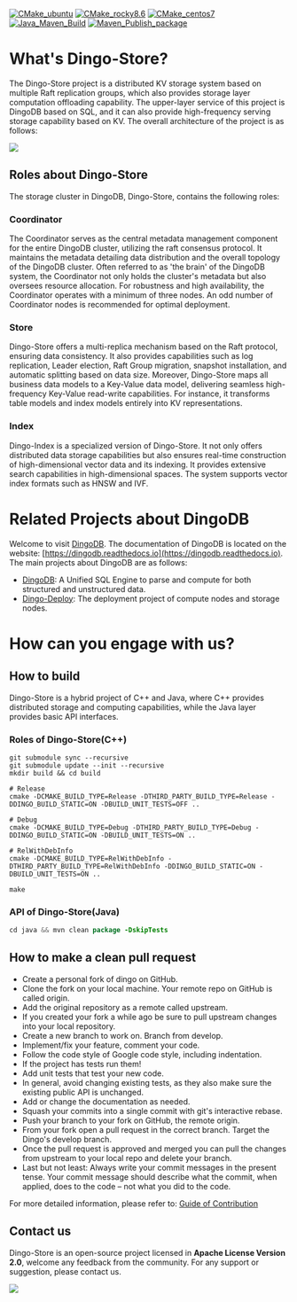 [![CMake_ubuntu](https://github.com/dingodb/dingo-store/actions/workflows/ci_ubuntu.yml/badge.svg)](https://github.com/dingodb/dingo-store/actions/workflows/ci_ubuntu.yml)
[![CMake_rocky8.6](https://github.com/dingodb/dingo-store/actions/workflows/ci_rocky.yml/badge.svg)](https://github.com/dingodb/dingo-store/actions/workflows/ci_rocky.yml)
[![CMake_centos7](https://github.com/dingodb/dingo-store/actions/workflows/ci_centos.yml/badge.svg)](https://github.com/dingodb/dingo-store/actions/workflows/ci_centos.yml)
[![Java_Maven_Build](https://github.com/dingodb/dingo-store/actions/workflows/java_build.yml/badge.svg)](https://github.com/dingodb/dingo-store/actions/workflows/java_build.yml)
[![Maven_Publish_package](https://github.com/dingodb/dingo-store/actions/workflows/java_package.yml/badge.svg)](https://github.com/dingodb/dingo-store/actions/workflows/java_package.yml)

# What's Dingo-Store?

The Dingo-Store project is a distributed KV storage system based on multiple Raft replication groups, which also provides storage layer computation offloading capability. The upper-layer service of this project is DingoDB based on SQL, and it can also provide high-frequency serving storage capability based on KV. The overall architecture of the project is as follows:

![](./docs/images/dingo-store-architecture.jpg)

## Roles about Dingo-Store

The storage cluster in DingoDB, Dingo-Store, contains the following roles:

### Coordinator

The Coordinator serves as the central metadata management component for the entire DingoDB cluster, utilizing the raft consensus protocol. It maintains the metadata detailing data distribution and the overall topology of the DingoDB cluster. Often referred to as 'the brain' of the DingoDB system, the Coordinator not only holds the cluster's metadata but also oversees resource allocation. For robustness and high availability, the Coordinator operates with a minimum of three nodes. An odd number of Coordinator nodes is recommended for optimal deployment.

### Store

Dingo-Store offers a multi-replica mechanism based on the Raft protocol, ensuring data consistency. It also provides capabilities such as log replication, Leader election, Raft Group migration, snapshot installation, and automatic splitting based on data size. Moreover, Dingo-Store maps all business data models to a Key-Value data model, delivering seamless high-frequency Key-Value read-write capabilities. For instance, it transforms table models and index models entirely into KV representations.

### Index

Dingo-Index is a specialized version of Dingo-Store. It not only offers distributed data storage capabilities but also ensures real-time construction of high-dimensional vector data and its indexing. It provides extensive search capabilities in high-dimensional spaces. The system supports vector index formats such as HNSW and IVF.


# Related Projects about DingoDB

Welcome to visit [DingoDB](https://github.com/dingodb/dingo). The documentation of DingoDB is located on the website: [https://dingodb.readthedocs.io](https://dingodb.readthedocs.io).  The main projects about DingoDB are as follows:

- [DingoDB](https://github.com/dingodb/dingo): A Unified SQL Engine to parse and compute for both structured and unstructured data.
- [Dingo-Deploy](https://github.com/dingodb/dingo-deploy): The deployment project of compute nodes and storage nodes.

# How can you engage with us?

## How to build 

Dingo-Store is a hybrid project of C++ and Java, where C++ provides distributed storage and computing capabilities, while the Java layer provides basic API interfaces.

### Roles of Dingo-Store(C++)

```shell
git submodule sync --recursive
git submodule update --init --recursive
mkdir build && cd build

# Release
cmake -DCMAKE_BUILD_TYPE=Release -DTHIRD_PARTY_BUILD_TYPE=Release -DDINGO_BUILD_STATIC=ON -DBUILD_UNIT_TESTS=OFF ..

# Debug
cmake -DCMAKE_BUILD_TYPE=Debug -DTHIRD_PARTY_BUILD_TYPE=Debug -DDINGO_BUILD_STATIC=ON -DBUILD_UNIT_TESTS=ON ..

# RelWithDebInfo
cmake -DCMAKE_BUILD_TYPE=RelWithDebInfo -DTHIRD_PARTY_BUILD_TYPE=RelWithDebInfo -DDINGO_BUILD_STATIC=ON -DBUILD_UNIT_TESTS=ON ..

make
```

### API of Dingo-Store(Java)

```java
cd java && mvn clean package -DskipTests
```


## How to make a clean pull request

- Create a personal fork of dingo on GitHub.
- Clone the fork on your local machine. Your remote repo on GitHub is called origin.
- Add the original repository as a remote called upstream.
- If you created your fork a while ago be sure to pull upstream changes into your local repository.
- Create a new branch to work on. Branch from develop.
- Implement/fix your feature, comment your code.
- Follow the code style of Google code style, including indentation.
- If the project has tests run them!
- Add unit tests that test your new code.
- In general, avoid changing existing tests, as they also make sure the existing public API is
  unchanged.
- Add or change the documentation as needed.
- Squash your commits into a single commit with git's interactive rebase.
- Push your branch to your fork on GitHub, the remote origin.
- From your fork open a pull request in the correct branch. Target the Dingo's develop branch.
- Once the pull request is approved and merged you can pull the changes from upstream to your local
  repo and delete your branch.
- Last but not least: Always write your commit messages in the present tense. Your commit message
  should describe what the commit, when applied, does to the code – not what you did to the code.


For more detailed information, please refer to: [Guide of Contribution](./docs/contributing.md)


## Contact us

Dingo-Store is an open-source project licensed in **Apache License Version 2.0**, welcome any feedback from the community.
For any support or suggestion, please contact us.

![](./docs/images/dingo_contact.jpg)

